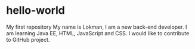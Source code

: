 # hello-world
My first repository
My name is Lokman, I am a new back-end developer. I am learning Java EE, HTML, JavaScript and CSS. I would like to contribute to GitHub project.
